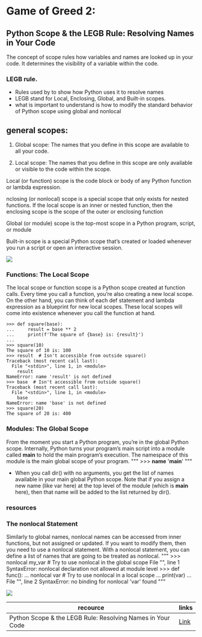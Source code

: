 # **Game of Greed 2:**

## Python Scope & the LEGB Rule: Resolving Names in Your Code

The concept of scope rules how variables and names are looked up in your code. It determines the visibility of a variable within the code.

### **LEGB rule.**

- Rules used by to show how Python uses it to resolve names
- LEGB stand for Local, Enclosing, Global, and Built-in scopes.
- what is important to understand is how to modify the standard behavior of Python scope using global and nonlocal

## **general scopes:**

1. Global scope: The names that you define in this scope are available to all your code.

2. Local scope: The names that you define in this scope are only available or visible to the code within the scope.

Local (or function) scope is the code block or body of any Python function or lambda expression.

nclosing (or nonlocal) scope is a special scope that only exists for nested functions. If the local scope is an inner or nested function, then the enclosing scope is the scope of the outer or enclosing function

Global (or module) scope is the top-most scope in a Python program, script, or module

Built-in scope is a special Python scope that’s created or loaded whenever you run a script or open an interactive session.

![](https://i0.wp.com/techvidvan.com/tutorials/wp-content/uploads/sites/2/2019/12/Types-of-Python-Variable-Scope.jpg?ssl=1)

### Functions: The Local Scope
The local scope or function scope is a Python scope created at function calls. Every time you call a function, you’re also creating a new local scope. On the other hand, you can think of each def statement and lambda expression as a blueprint for new local scopes. These local scopes will come into existence whenever you call the function at hand.
```
>>> def square(base):
...     result = base ** 2
...     print(f'The square of {base} is: {result}')
...
>>> square(10)
The square of 10 is: 100
>>> result  # Isn't accessible from outside square()
Traceback (most recent call last):
  File "<stdin>", line 1, in <module>
    result
NameError: name 'result' is not defined
>>> base  # Isn't accessible from outside square()
Traceback (most recent call last):
  File "<stdin>", line 1, in <module>
    base
NameError: name 'base' is not defined
>>> square(20)
The square of 20 is: 400
```

### Modules: The Global Scope
From the moment you start a Python program, you’re in the global Python scope. Internally, Python turns your program’s main script into a module called __main__ to hold the main program’s execution. The namespace of this module is the main global scope of your program.
"""
        >>> __name__
        '__main__'
"""

- When you call dir() with no arguments, you get the list of names available in your main global Python scope. Note that if you assign a new name (like var here) at the top level of the module (which is __main__ here), then that name will be added to the list returned by dir().
### **resources**

### The nonlocal Statement
Similarly to global names, nonlocal names can be accessed from inner functions, but not assigned or updated. If you want to modify them, then you need to use a nonlocal statement. With a nonlocal statement, you can define a list of names that are going to be treated as nonlocal.
"""
        >>> nonlocal my_var  # Try to use nonlocal in the global scope
        File "<stdin>", line 1
        SyntaxError: nonlocal declaration not allowed at module level
        >>> def func():
        ...     nonlocal var  # Try to use nonlocal in a local scope
        ...     print(var)
        ...
        File "<stdin>", line 2
        SyntaxError: no binding for nonlocal 'var' found
"""


![](https://miro.medium.com/max/432/1*a2rQOJ6Ji2zghXVhYipHJQ.png)


recource      | links
------------- | -------------
Python Scope & the LEGB Rule: Resolving Names in Your Code| [Link](https://realpython.com/python-scope-legb-rule/)
